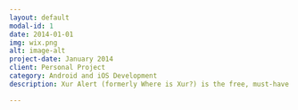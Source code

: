 ```yaml
---
layout: default
modal-id: 1
date: 2014-01-01
img: wix.png
alt: image-alt
project-date: January 2014
client: Personal Project
category: Android and iOS Development
description: Xur Alert (formerly Where is Xur?) is the free, must-have Destiny 2 companion for tracking Xur—showing his full weekly inventory with in-depth stats, perks, community ratings, and expert-backed recommended rolls (including clear god-roll indicators). Browse the Exotic Armory, see best-in-slot exotics via leaderboards, explore past inventories since Forsaken, and follow what the community wants with a live wish list. Set custom notifications for Xur’s arrival/departure and get alerts when your wish-list items appear. Times auto-localize, with Xur typically arriving Fridays at 17:00 GMT and leaving Tuesdays at 17:00 GMT. Download Xur Alert for the smartest, most complete way to track Xur and upgrade your Destiny 2 grind. Download on <a href="https://apps.apple.com/us/app/xur-alert-for-destiny-2/id955286784">iOS</a> - <a href="https://play.google.com/store/apps/details?id=com.crocusgames.whereisxur">Android</a>.

---
```

